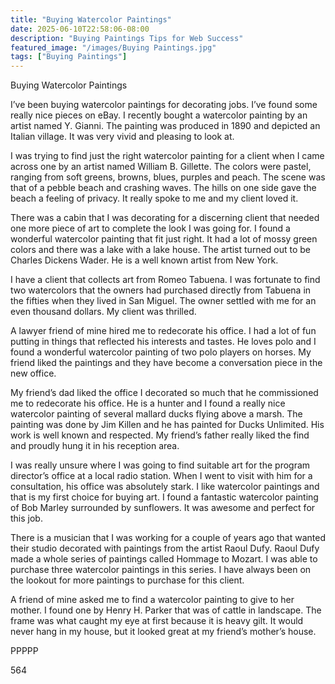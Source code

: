 ```yaml
---
title: "Buying Watercolor Paintings"
date: 2025-06-10T22:58:06-08:00
description: "Buying Paintings Tips for Web Success"
featured_image: "/images/Buying Paintings.jpg"
tags: ["Buying Paintings"]
---
```


Buying Watercolor Paintings

I’ve been buying watercolor paintings for decorating jobs.  I’ve found some really nice pieces on eBay.  I recently bought a watercolor painting by an artist named Y. Gianni.  The painting was produced in 1890 and depicted an Italian village.  It was very vivid and pleasing to look at.

I was trying to find just the right watercolor painting for a client when I came across one by an artist named William B. Gillette.  The colors were pastel, ranging from soft greens, browns, blues, purples and peach.  The scene was that of a pebble beach and crashing waves.  The hills on one side gave the beach a feeling of privacy.  It really spoke to me and my client loved it.

There was a cabin that I was decorating for a discerning client that needed one more piece of art to complete the look I was going for.  I found a wonderful watercolor painting that fit just right.  It had a lot of mossy green colors and there was a lake with a lake house.  The artist turned out to be Charles Dickens Wader.  He is a well known artist from New York.

I have a client that collects art from Romeo Tabuena.  I was fortunate to find two watercolors that the owners had purchased directly from Tabuena in the fifties when they lived in San Miguel.  The owner settled with me for an even thousand dollars.  My client was thrilled.

A lawyer friend of mine hired me to redecorate his office.  I had a lot of fun putting in things that reflected his interests and tastes.  He loves polo and I found a wonderful watercolor painting of two polo players on horses.  My friend liked the paintings and they have become a conversation piece in the new office.

My friend’s dad liked the office I decorated so much that he commissioned me to redecorate his office.  He is a hunter and I found a really nice watercolor painting of several mallard ducks flying above a marsh.  The painting was done by Jim Killen and he has painted for Ducks Unlimited.  His work is well known and respected.  My friend’s father really liked the find and proudly hung it in his reception area.

I was really unsure where I was going to find suitable art for the program director’s office at a local radio station.  When I went to visit with him for a consultation, his office was absolutely stark.  I like watercolor paintings and that is my first choice for buying art.  I found a fantastic watercolor painting of Bob Marley surrounded by sunflowers.  It was awesome and perfect for this job.

There is a musician that I was working for a couple of years ago that wanted their studio decorated with paintings from the artist Raoul Dufy.  Raoul Dufy made a whole series of paintings called Hommage to Mozart.  I was able to purchase three watercolor paintings in this series.  I have always been on the lookout for more paintings to purchase for this client.

A friend of mine asked me to find a watercolor painting to give to her mother.  I found one by Henry H. Parker that was of cattle in landscape.  The frame was what caught my eye at first because it is heavy gilt.  It would never hang in my house, but it looked great at my friend’s mother’s house.

PPPPP

564

